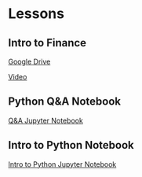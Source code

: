 # Lessons

## Intro to Finance
[Google Drive](https://drive.google.com/file/d/1efekMAOfE4-qlsS_VH2pC4-G_wEfZkoK/view?usp=sharing)

[Video](https://www.youtube.com/watch?v=PLKzW3tV5lU&t=57s)

## Python Q&A Notebook
[Q&A Jupyter Notebook](Q&A.ipynb)

## Intro to Python Notebook
[Intro to Python Jupyter Notebook](Intro_to_Python.ipynb)
